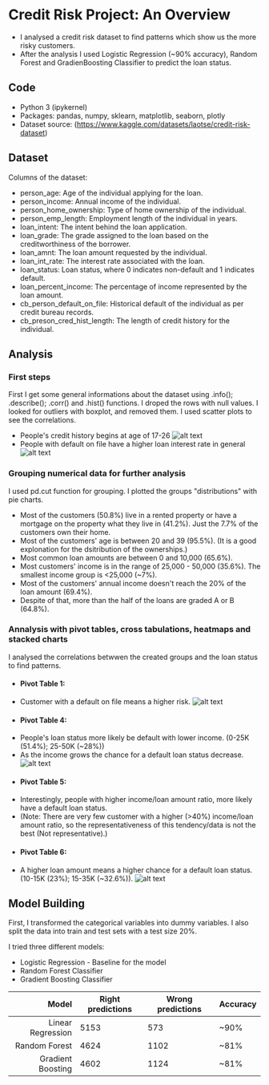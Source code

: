 # Credit Risk Project: An Overview
* I analysed a credit risk dataset to find patterns which show us the more risky customers.
* After the analysis I used Logistic Regression (~90% accuracy), Random Forest and GradienBoosting Classifier to predict the loan status.
## Code
* Python 3 (ipykernel)
* Packages: pandas, numpy, sklearn, matplotlib, seaborn, plotly
* Dataset source: (https://www.kaggle.com/datasets/laotse/credit-risk-dataset)

## Dataset
Columns of the dataset:
* person_age: Age of the individual applying for the loan.
* person_income: Annual income of the individual.
* person_home_ownership: Type of home ownership of the individual.
* person_emp_length: Employment length of the individual in years.
* loan_intent: The intent behind the loan application.
* loan_grade: The grade assigned to the loan based on the creditworthiness of the borrower.
* loan_amnt: The loan amount requested by the individual.
* loan_int_rate: The interest rate associated with the loan.
* loan_status: Loan status, where 0 indicates non-default and 1 indicates default.
* loan_percent_income: The percentage of income represented by the loan amount.
* cb_person_default_on_file: Historical default of the individual as per credit bureau records.
* cb_preson_cred_hist_length: The length of credit history for the individual.

## Analysis
### First steps
First I get some general informations about the dataset using .info(); .describe(); .corr() and .hist() functions.
I droped the rows with null values.
I looked for outliers with boxplot, and removed them.
I used scatter plots to see the correlations.


* People's credit history begins at age of 17-26
![alt text](https://github.com/trauerj/Credit_Risk_Project/blob/main/Images/hist_length_age_plot.png)
* People with default on file have a higher loan interest rate in general
![alt text](https://github.com/trauerj/Credit_Risk_Project/blob/main/Images/default_on_file_int_rate_plot.png)
### Grouping numerical data for further analysis
I used pd.cut function for grouping. I plotted the groups "distributions" with pie charts.
 * Most of the customers (50.8%) live in a rented property or have a mortgage on the property what they live in (41.2%). Just the 7.7% of the customers own their home.
 * Most of the customers' age is between 20 and 39 (95.5%). (It is a good explonation for the dsitribution of the ownerships.)
 * Most common loan amounts are between 0 and 10,000 (65.6%).
 * Most customers' income is in the range of 25,000 - 50,000 (35.6%). The smallest income group is <25,000 (~7%).
 * Most of the customers' annual income doesn't reach the 20% of the loan amount (69.4%).
 * Despite of that, more than the half of the loans are graded A or B (64.8%).
### Annalysis with pivot tables, cross tabulations, heatmaps and stacked charts
I analysed the correlations betwwen the created groups and the loan status to find patterns.
- #### Pivot Table 1:
 - Customer with a default on file means a higher risk.
 ![alt text](https://github.com/trauerj/Credit_Risk_Project/blob/main/Images/default_on_file_status_plot.png)
- #### Pivot Table 4:
 - People's loan status more likely be default with lower income. (0-25K (51.4%); 25-50K (~28%))
 - As the income grows the chance for a default loan status decrease.
 ![alt text](https://github.com/trauerj/Credit_Risk_Project/blob/main/Images/income_status_plot.png)
- #### Pivot Table 5:
 - Interestingly, people with higher income/loan amount ratio, more likely have a default loan status.
 - (Note: There are very few customer with a higher (>40%) income/loan amount ratio, so the representativeness of this tendency/data is not the best (Not representative).)
- #### Pivot Table 6:
 - A higher loan amount means a higher chance for a default loan status. (10-15K (23%); 15-35K (~32.6%)).
![alt text](https://github.com/trauerj/Credit_Risk_Project/blob/main/Images/amount_group_status_plot.png)

## Model Building
First, I transformed the categorical variables into dummy variables.
I also split the data into train and test sets with a test size 20%.

I tried three different models:
* Logistic Regression - Baseline for the model
* Random Forest Classifier
* Gradient Boosting Classifier

|      Model      | Right predictions | Wrong predictions | Accuracy |
|----------------:|------|------|------|
|Linear Regression| 5153 | 573 | ~90% |
|Random Forest    | 4624 | 1102 | ~81% |
|Gradient Boosting| 4602 | 1124 | ~81% |
